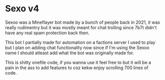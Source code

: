 # Sexo v4
Sexoo was a Mineflayer bot made by a bunch of people back in 2021, it was really rudimentry but it was mostly meant for chat trolling since 7b7t didn't have any real spam protection back then.

This bot I partially made for automation on a factions server I used to play but I plan on adding chat functionality now since if I'm using the Sexoo name I should atleast add what the bot was originally made for.

This is shitty onefile code, if you wanna use it feel free to but it will be a pain in the ass to add features to coz kekw enjoy scrolling 700 lines of code.